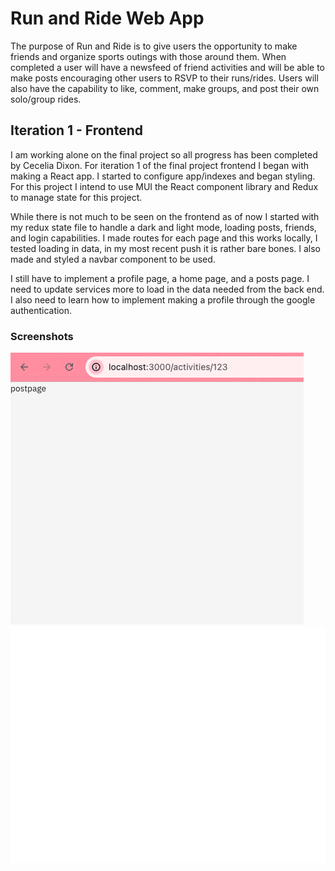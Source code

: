 # Run and Ride Web App
The purpose of Run and Ride is to give users the opportunity to make friends and organize sports outings with those around them. When completed a user will have a newsfeed of friend activities and will be able to make posts encouraging other users to RSVP to their runs/rides. Users will also have the capability to like, comment, make groups, and post their own solo/group rides.

## Iteration 1 - Frontend
I am working alone on the final project so all progress has been completed by Cecelia Dixon. For iteration 1 of the final project frontend I began with making a React app. I started to configure app/indexes and began styling. For this project I intend to use MUI the React component library and Redux to manage state for this project.

While there is not much to be seen on the frontend as of now I started with my redux state file to handle a dark and light mode, loading posts, friends, and login capabilities. I made routes for each page and this works locally, I tested loading in data, in my most recent push it is rather bare bones. I also made and styled a navbar component to be used.

I still have to implement a profile page, a home page, and a posts page. I need to update services more to load in the data needed from the back end. I also need to learn how to implement making a profile through the google authentication.

### Screenshots
<img src="./public/images/postpage.png"/>
<img src="./public/images/runride_logo.svg"/>